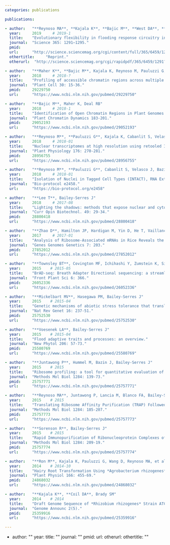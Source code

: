 ```yaml
---
categories: publications

publications:

- author:   "**Reynoso MA**, **Kajala K**, **Bajic M**, **West DA**, **Pauluzzi G**, Yao A, Hatch K, Zumstein K, Woodhouse M, Rodriguez-Medina J, Sinha N, Brady SM, Deal RB, Bailey-Serres J"
  year:     2019     # 2019-1
  title:    "Evolutionary flexibility in flooding response circuitry in angiosperms."
  journal:  "Science 365: 1291–1295."
  pmid:     
  url:      "http://science.sciencemag.org/cgi/content/full/365/6459/1291?ijkey=YBQeBEdW3Mdsc&keytype=ref&siteid=sci"
  othertitle:     "Reprint." 
  otherurl:  "http://science.sciencemag.org/cgi/rapidpdf/365/6459/1291?ijkey=YBQeBEdW3Mdsc&keytype=ref&siteid=sci"

- author:   "**Maher K**, **Bajic M**, Kajala K, Reynoso M, Pauluzzi G, West DA, Zumstein K, Woodhouse M, Bubb K, Dorrity M, Queitsch C, Bailey-Serres J, Sinha N, Brady SM, Deal RB"
  year:     2018     # 2018-?
  title:    "Profiling of accessible chromatin regions across multiple plant species and cell types reveals common gene regulatory principles and new control modules."
  journal:  "Plant Cell 30: 15-36."
  pmid:     29229750
  url:      "https://www.ncbi.nlm.nih.gov/pubmed/29229750"

- author:   "**Bajic M**, Maher K, Deal RB"
  year:     2018     # 2018-1
  title:    "Identification of Open Chromatin Regions in Plant Genomes Using ATAC-Seq."
  journal:  "Plant Chromatin Dynamics 183-201."
  pmid:     29052193
  url:      "https://www.ncbi.nlm.nih.gov/pubmed/29052193"

- author:   "**Reynoso M**, **Pauluzzi G**, Kajala K, Cabanlit S, Velasco J, Bazin J, Deal RB, Sinha N, Brady SM, Bailey-Serres J"
  year:     2018     # 2018-01
  title:    "Nuclear transcriptomes at high resolution using retooled INTACT."
  journal:  "Plant Physiology 176: 270-281."
  pmid:     28956755
  url:      "https://www.ncbi.nlm.nih.gov/pubmed/28956755"

- author:   "**Reynoso M**, **Pauluzzi G**, Cabanlit S, Velasco J, Bazin J, Deal RB, Sinha N, Brady SM, Bailey-Serres J, Kajala K"
  year:     2018     # 2018-01
  title:    "Isolation of Nuclei in Tagged Cell Types (INTACT), RNA Extraction and Ribosomal RNA Degradation to Prepare Material for RNA-Seq."
  journal:  "Bio-protocol e2458."
  url:      "https://bio-protocol.org/e2458"

- author:   "**Lee T**, Bailey-Serres J"
  year:     2018     # 2017-08
  title:    "Lighting the shadows: methods that expose nuclear and cytoplasmic gene regulatory control."
  journal:  "Curr Opin Biotechnol. 49: 29-34."
  pmid:     28800418
  url:      "https://www.ncbi.nlm.nih.gov/pubmed/28800418"

- author:   "**Zhao D**, Hamilton JP, Hardigan M, Yin D, He T, Vaillancourt B, Reynoso M, Pauluzzi G, Funkhouser S, Cui Y, Bailey-Serres J, Jiang J, Buell CR, Jiang N"
  year:     2017     # 2017-01
  title:    "Analysis of Ribosome-Associated mRNAs in Rice Reveals the Importance of Transcript Size and GC Content in Translation."
  journal:  "Genes Genomes Genetics 7: 203."
  pmid:     27852012
  url:      "https://www.ncbi.nlm.nih.gov/pubmed/27852012"

- author:   "**Townsley BT**, Covington MF, Ichihashi Y, Zumstein K, Sinha NR"
  year:     2015    # 2015-05
  title:    "BrAD-seq: Breath Adapter Directional sequencing: a streamlined, ultra-simple and fast library preparation protocol for strand specific mRNA library construction."
  journal:  "Front Plant Sci 6: 366."
  pmid:     26052336
  url:      "https://www.ncbi.nlm.nih.gov/pubmed/26052336"

- author:   "**Mickelbart MV**, Hasegawa PM, Bailey-Serres J"
  year:     2015    # 2015-04
  title:    "Genetic mechanisms of abiotic stress tolerance that translate to crop yield stability."
  journal:  "Nat Rev Genet 16: 237-51."
  pmid:     25752530
  url:      "https://www.ncbi.nlm.nih.gov/pubmed/25752530"

- author:   "**Voesenek LA**, Bailey-Serres J"
  year:     2015    # 2015-04
  title:    "Flood adaptive traits and processes: an overview."
  journal:  "New Phytol 206: 57-73."
  pmid:     25580769
  url:      "https://www.ncbi.nlm.nih.gov/pubmed/25580769"

- author:   "**Juntawong P**, Hummel M, Bazin J, Bailey-Serres J"
  year:     2015    # 2015
  title:    "Ribosome profiling: a tool for quantitative evaluation of dynamics in mRNA translation."
  journal:  "Methods Mol Biol 1284: 139-73."
  pmid:     25757771
  url:      "https://www.ncbi.nlm.nih.gov/pubmed/25757771"

- author:   "**Reynoso MA**, Juntawong P, Lancia M, Blanco FA, Bailey-Serres J, et al"
  year:     2015    # 2015
  title:    "Translating Ribosome Affinity Purification (TRAP) Followed by RNA Sequencing Technology (TRAP-SEQ) for Quantitative Assessment of Plant Translatomes."
  journal:  "Methods Mol Biol 1284: 185-207."
  pmid:     25757773
  url:      "https://www.ncbi.nlm.nih.gov/pubmed/25757773"

- author:   "**Sorenson R**, Bailey-Serres J"
  year:     2015    # 2015
  title:    "Rapid Immunopurification of Ribonucleoprotein Complexes of Plants."
  journal:  "Methods Mol Biol 1284: 209-19."
  pmid:     25757774
  url:      "https://www.ncbi.nlm.nih.gov/pubmed/25757774"

- author:   "**Ron M**, Kajala K, Pauluzzi G, Wang D, Reynoso MA, et al."
  year:     2014    # 2014-10
  title:    "Hairy Root Transformation Using *Agrobacterium rhizogenes* as a Tool for Exploring Cell Type-Specific Gene Expression and Function Using Tomato as a Model."
  journal:  "Plant Physiol 166: 455-69."
  pmid:     24868032
  url:      "https://www.ncbi.nlm.nih.gov/pubmed/24868032"

- author:   "**Kajala K**, **Coil DA**, Brady SM"
  year:     2014    # 2014
  title:    "Draft Genome Sequence of *Rhizobium rhizogenes* Strain ATCC 15834."
  journal:  "Genome Announc 2(5)."
  pmid:     25359916
  url:      "https://www.ncbi.nlm.nih.gov/pubmed/25359916"

---
```


- author:   ""
  year:
  title:    ""
  journal:  ""
  pmid:
  url: 
  otherurl:
  othertitle: ""
